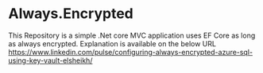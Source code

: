 # Always.Encrypted
This Repository is a simple .Net core MVC application uses EF Core as long as always encrypted. Explanation is available on the below URL
https://www.linkedin.com/pulse/configuring-always-encrypted-azure-sql-using-key-vault-elsheikh/
